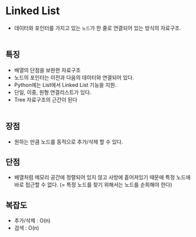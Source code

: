 # Linked List
- 데이터와 포인터를 가지고 있는 `노드`가 한 줄로 연결되어 있는 방식의 자료구조.
<br><br>

## 특징
- 배열의 단점을 보완한 자료구조 
- 노드의 포인터는 이전과 다음의 데이터와 연결되어 있다.
- Python에는 List에서 Linked List 기능을 지원.
- 단일, 이중, 원형 연결리스트가 있다. 
- Tree 자료구조의 근간이 된다
<br><br>

## 장점
- 원하는 만큼 노드를 동적으로 추가/삭제 할 수 있다.

## 단점
- 배열처럼 메모리 공간에 정렬되어 있지 않고 사방에 흩어져있기 때문에 특정 노드에 바로 접근할 수 없다. (= 특정 노드를 찾기 위해서는 노드를 순회해야 한다)

## 복잡도
- 추가/삭제 : O(n)
- 검색 : O(n)